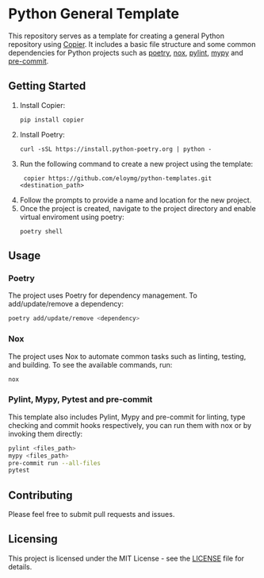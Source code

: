# Python General Template

This repository serves as a template for creating a general Python repository using [Copier](https://github.com/clab/copier). It includes a basic file structure and some common dependencies for Python projects such as [poetry](https://python-poetry.org/), [nox](https://nox.thea.codes/), [pylint](https://www.pylint.org/), [mypy](http://mypy-lang.org/) and [pre-commit](https://pre-commit.com/).

## Getting Started

1. Install Copier: 
   ```
   pip install copier
   ```
2. Install Poetry: 
   ```
   curl -sSL https://install.python-poetry.org | python -
   ```
3. Run the following command to create a new project using the template: 
   ```
    copier https://github.com/eloymg/python-templates.git <destination_path>
   ```
4. Follow the prompts to provide a name and location for the new project.
5. Once the project is created, navigate to the project directory and enable virtual enviroment using poetry: 
    ```
    poetry shell
    ```

## Usage

### Poetry

The project uses Poetry for dependency management. To add/update/remove a dependency:
```sh
poetry add/update/remove <dependency>
```

### Nox

The project uses Nox to automate common tasks such as linting, testing, and building. To see the available commands, run:
```sh
nox
```

### Pylint, Mypy, Pytest and pre-commit

This template also includes Pylint, Mypy and pre-commit for linting, type checking and commit hooks respectively, you can run them with nox or by invoking them directly:
```sh
pylint <files_path>
mypy <files_path>
pre-commit run --all-files
pytest
```

## Contributing

Please feel free to submit pull requests and issues. 

## Licensing

This project is licensed under the MIT License - see the [LICENSE](LICENSE) file for details.
